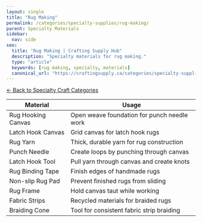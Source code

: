 ```yaml
---
layout: single
title: "Rug Making"
permalink: /categories/specialty-supplies/rug-making/
parent: Specialty Materials
sidebar:
  nav: side
seo:
  title: "Rug Making | Crafting Supply Hub"
  description: "Specialty materials for rug making."
  type: "article"
  keywords: [rug making, specialty, materials]
  canonical_url: "https://craftingsupply.ca/categories/specialty-supplies/rug-making/"
---
```


[← Back to Specialty Craft Categories](/categories/specialty-supplies/)

| Material | Usage |
|----------|-------|
| Rug Hooking Canvas | Open weave foundation for punch needle work |
| Latch Hook Canvas | Grid canvas for latch hook rugs |
| Rug Yarn | Thick, durable yarn for rug construction |
| Punch Needle | Create loops by punching through canvas |
| Latch Hook Tool | Pull yarn through canvas and create knots |
| Rug Binding Tape | Finish edges of handmade rugs |
| Non-slip Rug Pad | Prevent finished rugs from sliding |
| Rug Frame | Hold canvas taut while working |
| Fabric Strips | Recycled materials for braided rugs |
| Braiding Cone | Tool for consistent fabric strip braiding |
